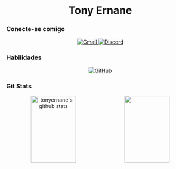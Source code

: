 <div align="center"> 
  <h1><b>Tony Ernane</b></h1>
    <h3 align="left">Conecte-se comigo</h3>
  <a href="https://mail.google.com/mail/?view=cm&fs=1&to=tonyernane@gmail.com" target="_blank">
    <img src="https://img.shields.io/badge/Gmail-333333?style=for-the-badge&logo=gmail&logoColor=white" alt="Gmail">
  </a>
  <a href="https://discord.com/channels/@cavaleirocaveira.">
    <img src="https://img.shields.io/badge/Discord-7289DA?style=for-the-badge&logo=discord&logoColor=white" alt="Discord">
  </a>

  <h3 align="left">Habilidades</h3>
  <a href="https://github.com/tonyernane">
    <img src="https://img.shields.io/badge/GitHub-333333?style=for-the-badge&logo=github&logoColor=white" alt="GitHub">
  </a>

  <h3 align="left">Git Stats</h3>
  <img width="49%" height="180px" src="https://github-readme-stats.vercel.app/api?username=tonyernane&show_icons=true&count_private=true&hide_border=true&title_color=D41b22&icon_color=D41b22&text_color=ffffff&bg_color=0d1117" alt="tonyernane's github stats" /> 
  <img width="49%" height="180px" src="https://github-readme-stats.vercel.app/api/top-langs/?username=tonyernane&layout=compact&hide_border=true&title_color=D41b22&text_color=ffffff&bg_color=0d1117" />
</div>
